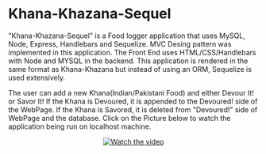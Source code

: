 # Khana-Khazana-Sequel

"Khana-Khazana-Sequel" is a Food logger application that uses MySQL, Node, Express, Handlebars and Sequelize. MVC Desing pattern
was implemented in this application. The Front End uses HTML/CSS/Handlebars with Node and MYSQL in the backend. This application
is rendered in the same format as Khana-Khazana but instead of using an ORM, Sequelize is used extensively.

The user can add a new Khana(Indian/Pakistani Food) and either Devour It! or Savor It! If the Khana is Devoured, it is appended
to the Devoured! side of the WebPage. If the Khana is Savored, it is deleted from "Devoured!" side of WebPage and the database. Click on the Picture below to watch the application being run on localhost machine.

<p align="center"

[![Watch the video](https://img.youtube.com/vi/UZ6U60oYiQ8/0.jpg)](https://youtu.be/UZ6U60oYiQ8)

</p>
